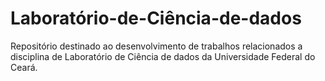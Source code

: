 # Laboratório-de-Ciência-de-dados
Repositório destinado ao desenvolvimento de trabalhos relacionados a disciplina de Laboratório de Ciência de dados da Universidade Federal do Ceará.
